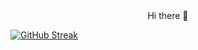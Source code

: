 <div align="center">Hi there 👋</div>

[![GitHub Streak](https://streak-stats.demolab.com/?user=DenverCoder1)](https://git.io/streak-stats)
